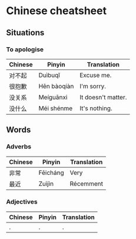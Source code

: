 # Chinese cheatsheet

## Situations

### To apologise

Chinese | Pinyin | Translation
------------ | ------------- | -------------
对不起 | Duìbuqĭ | Excuse me.
很抱歉 | Hěn bàoqiàn | I'm sorry.
没关系 |  Meíguānxi | It doesn't matter.
没什么 |  Méi shénme | It's nothing.


## Words

### Adverbs

Chinese | Pinyin | Translation
------------ | ------------- | -------------
非常 | Fēicháng | Very
最近 | Zuìjìn | Récemment


### Adjectives

Chinese | Pinyin | Translation
------------ | ------------- | -------------
. | . | .
